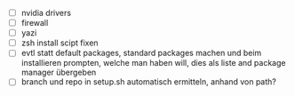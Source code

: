 - [ ] nvidia drivers
- [ ] firewall
- [ ] yazi
- [ ] zsh install scipt fixen
- [ ] evtl statt default packages, standard packages machen und beim installieren prompten, welche man haben will, dies als liste and package manager übergeben
- [ ] branch und repo in setup.sh automatisch ermitteln, anhand von path?